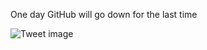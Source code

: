 One day GitHub will go down for the last time


![Tweet image](/assets/crosspoast/GtrGEGnbsAIecI8.jpg)

